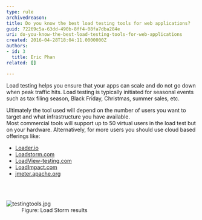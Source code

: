 ```yaml
---
type: rule
archivedreason: 
title: Do you know the best load testing tools for web applications?
guid: 72269c5a-63dd-490b-8ff4-08fa7dba284e
uri: do-you-know-the-best-load-testing-tools-for-web-applications
created: 2016-04-28T18:04:11.0000000Z
authors:
- id: 3
  title: Eric Phan
related: []

---
```



<p>Load testing helps you ensure that your apps can scale and do not go down when peak traffic hits. Load testing is typically initiated for seasonal events such as tax filing season, Black Friday, Christmas, summer sales, etc.</p><p>Ultimately the tool used will depend on the number of users you want to target and what infrastructure you have available.&#160;<br>Most commercial tools will support up to 50 virtual users in the load test but on your hardware. Alternatively, for more users you should use cloud based offerings like&#58;</p><p><ul><li><a href="https&#58;//loader.io/">Loader.io</a>&#160;<br></li><li><a href="https&#58;//loadstorm.com/">Loadstorm.com</a></li><li><a href="https&#58;//www.loadview-testing.com/">LoadView-testing.com</a></li><li><a href="https&#58;//loadimpact.com/">LoadImpact.com</a></li><li><a href="http&#58;//jmeter.apache.org/">jmeter.apache.org</a>​<br></li></ul></p>
<br><excerpt class='endintro'></excerpt><br>
<dl class="image"><dt><img src="/PublishingImages/testingtools9.jpg" alt="testingtools.jpg" /></dt><dd>Figure&#58; Load Storm results​<br></dd></dl>


